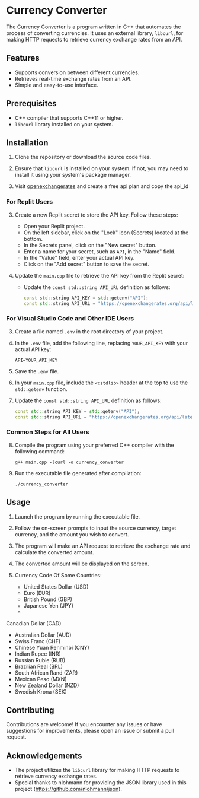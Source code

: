 
# Currency Converter

The Currency Converter is a program written in C++ that automates the process of converting currencies. It uses an external library, `libcurl`, for making HTTP requests to retrieve currency exchange rates from an API.

## Features

- Supports conversion between different currencies.
- Retrieves real-time exchange rates from an API.
- Simple and easy-to-use interface.

## Prerequisites

- C++ compiler that supports C++11 or higher.
- `libcurl` library installed on your system.

## Installation

1. Clone the repository or download the source code files.

2. Ensure that `libcurl` is installed on your system. If not, you may need to install it using your system's package manager.
3. Visit [openexchangerates](https://openexchangerates.org) and create a free api plan and copy the api_id

### For Replit Users

3. Create a new Replit secret to store the API key. Follow these steps:

   - Open your Replit project.
   - On the left sidebar, click on the "Lock" icon (Secrets) located at the bottom.
   - In the Secrets panel, click on the "New secret" button.
   - Enter a name for your secret, such as `API`, in the "Name" field.
   - In the "Value" field, enter your actual API key.
   - Click on the "Add secret" button to save the secret.

4. Update the `main.cpp` file to retrieve the API key from the Replit secret:

   - Update the `const std::string API_URL` definition as follows:

     ```cpp
     const std::string API_KEY = std::getenv("API");
     const std::string API_URL = "https://openexchangerates.org/api/latest.json?app_id=" + API_KEY;
     ```

### For Visual Studio Code and Other IDE Users

3. Create a file named `.env` in the root directory of your project.

4. In the `.env` file, add the following line, replacing `YOUR_API_KEY` with your actual API key:

   ```plaintext
   API=YOUR_API_KEY
   ```

5. Save the `.env` file.

6. In your `main.cpp` file, include the `<cstdlib>` header at the top to use the `std::getenv` function.

7. Update the `const std::string API_URL` definition as follows:

   ```cpp
   const std::string API_KEY = std::getenv("API");
   const std::string API_URL = "https://openexchangerates.org/api/latest.json?app_id=" + API_KEY;
   ```

### Common Steps for All Users

8. Compile the program using your preferred C++ compiler with the following command:

   ```
   g++ main.cpp -lcurl -o currency_converter
   ```

9. Run the executable file generated after compilation:

   ```
   ./currency_converter
   ```

## Usage

1. Launch the program by running the executable file.

2. Follow the on-screen prompts to input the source currency, target currency, and the amount you wish to convert.

3. The program will make an API request to retrieve the exchange rate and calculate the converted amount.

4. The converted amount will be displayed on the screen.

5. Currency Code Of Some Countries:
   - United States Dollar (USD)
   - Euro (EUR)
   - British Pound (GBP)
   - Japanese Yen (JPY)
   -

 Canadian Dollar (CAD)
   - Australian Dollar (AUD)
   - Swiss Franc (CHF)
   - Chinese Yuan Renminbi (CNY)
   - Indian Rupee (INR)
   - Russian Ruble (RUB)
   - Brazilian Real (BRL)
   - South African Rand (ZAR)
   - Mexican Peso (MXN)
   - New Zealand Dollar (NZD)
   - Swedish Krona (SEK)

## Contributing

Contributions are welcome! If you encounter any issues or have suggestions for improvements, please open an issue or submit a pull request.

## Acknowledgements

- The project utilizes the `libcurl` library for making HTTP requests to retrieve currency exchange rates.
- Special thanks to nlohmann for providing the JSON library used in this project (https://github.com/nlohmann/json).
```
